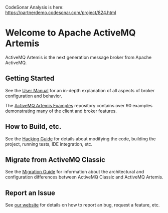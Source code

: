 CodeSonar Analysis is here: https://partnerdemo.codesonar.com/project/824.html

# Welcome to Apache ActiveMQ Artemis

ActiveMQ Artemis is the next generation message broker from Apache ActiveMQ.

## Getting Started

See the [User Manual](https://activemq.apache.org/components/artemis/documentation/latest/) for an in-depth explanation of all aspects of broker configuration and behavior.

The [ActiveMQ Artemis Examples](https://github.com/apache/activemq-artemis-examples) repository contains over 90 examples demonstrating many of the client and broker features.

## How to Build, etc.

See the [Hacking Guide](https://activemq.apache.org/components/artemis/documentation/hacking-guide/) for details about modifying the code, building the project, running tests, IDE integration, etc.

## Migrate from ActiveMQ Classic

See the [Migration Guide](https://activemq.apache.org/components/artemis/migration-documentation/) for information about the architectural and configuration differences between ActiveMQ Classic and ActiveMQ Artemis.

## Report an Issue

See [our website](https://activemq.apache.org/issues) for details on how to report an bug, request a feature, etc.
